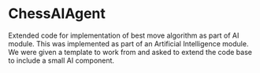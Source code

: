 # ChessAIAgent
Extended code for implementation of best move algorithm as part of AI module. This was implemented as part of an Artificial Intelligence module. We were given a template to work from and asked to extend the code base to include a small AI component.
